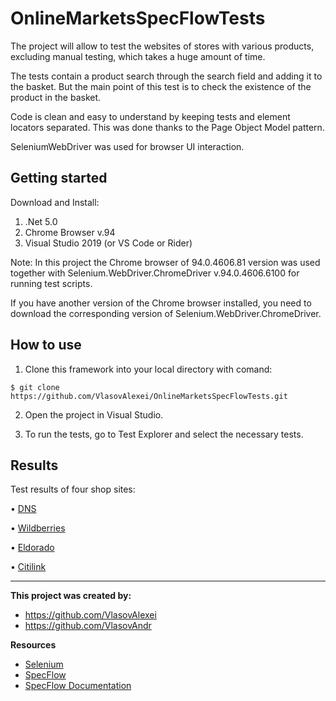 # OnlineMarketsSpecFlowTests

The project will allow to test the websites of stores with various products, excluding manual testing, which takes a huge amount of time.

The tests contain a product search through the search field and adding it to the basket. But the main point of this test is to check the existence of the product in the basket.

Code is clean and easy to understand by keeping tests and element locators separated. This was done thanks to the Page Object Model pattern.

SeleniumWebDriver was used for browser UI interaction.

## Getting started

Download and Install:

1. .Net 5.0
2. Chrome Browser v.94
3. Visual Studio 2019 (or VS Code or Rider)

Note: In this project the Chrome browser of 94.0.4606.81 version was used together with Selenium.WebDriver.ChromeDriver v.94.0.4606.6100 for running test scripts.

If you have another version of the Chrome browser installed, you need to download the corresponding version of Selenium.WebDriver.ChromeDriver.

## How to use
1. Clone this framework into your local directory with comand:

`$ git clone https://github.com/VlasovAlexei/OnlineMarketsSpecFlowTests.git`

2. Open the project in Visual Studio.

3. To run the tests, go to Test Explorer and select the necessary tests.

## Results 

Test results of four shop sites:

• [DNS](https://github.com/VlasovAlexei/OnlineMarketsSpecFlowTests/blob/master/TestsResults/DNSTestBuy.gif)

• [Wildberries](https://github.com/VlasovAlexei/OnlineMarketsSpecFlowTests/blob/master/TestsResults/WildberriesTestBuy.gif)

• [Eldorado](https://github.com/VlasovAlexei/OnlineMarketsSpecFlowTests/blob/master/TestsResults/EldoradoTestBuy.gif)

• [Citilink](https://github.com/VlasovAlexei/OnlineMarketsSpecFlowTests/blob/master/TestsResults/CitilinkTestBuy.gif)

---
**This project was created by:**

- https://github.com/VlasovAlexei
- https://github.com/VlasovAndr

**Resources**
- [Selenium](http://www.seleniumhq.org/)
- [SpecFlow](http://specflow.org/)
- [SpecFlow Documentation](https://docs.specflow.org/)
